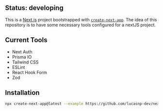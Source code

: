## Status: developing

This is a [Next.js](https://nextjs.org/) project bootstrapped with [`create-next-app`](https://github.com/vercel/next.js/tree/canary/packages/create-next-app). The idea of this repository is to have some necessary tools configured for a nextJS project.

## Current Tools

- Next Auth
- Prisma IO
- Tailwind CSS
- ESLint
- React Hook Form
- Zod

## Installation

```bash
npx create-next-app@latest --example https://github.com/lucasnp-dev/next-master-repo next-master-repo
```
